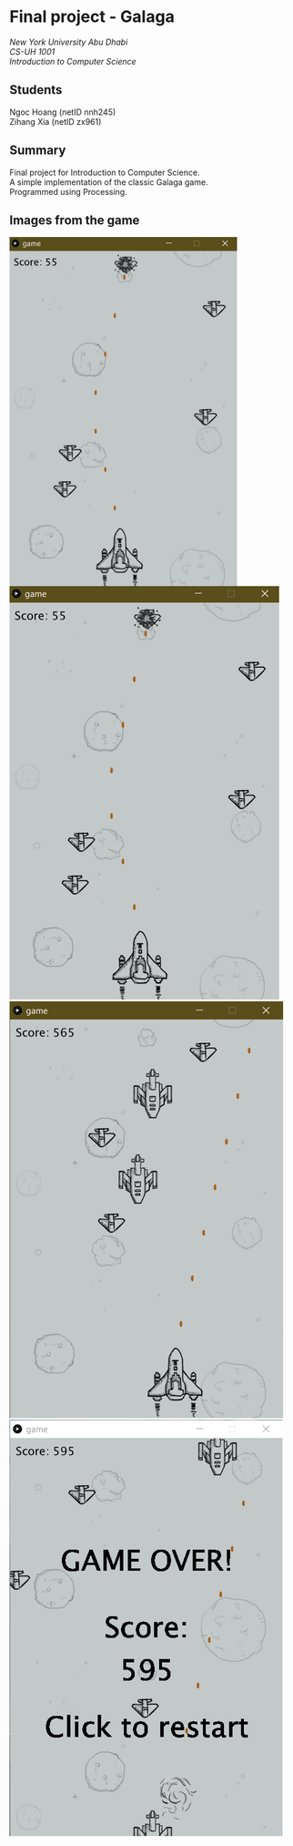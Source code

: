 # Final project - Galaga
*New York University Abu Dhabi*<br />
*CS-UH 1001*<br />
*Introduction to Computer Science*<br />
## Students
Ngoc Hoang (netID nnh245)\
Zihang Xia (netID zx961)
## Summary
Final project for Introduction to Computer Science. \
A simple implementation of the classic Galaga game. \
Programmed using Processing.
## Images from the game
<img align="center" width="400" src="/images/game_1.png">
<img src="/images/game_1.png" alt="Image1"/>
<img src="/images/game_2.png" alt="Image2"/>
<img src="/images/game_3.png" alt="Image3"/>
